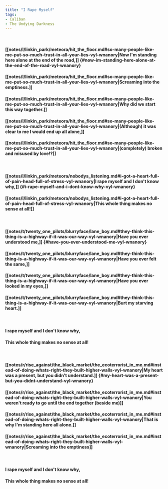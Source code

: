 ```yaml
---
title: "I Rape Myself"
tags:
- Caliban
- The Undying Darkness
---
```

&nbsp;
#### [[notes/l/linkin_park/meteora/hit_the_floor.md#so-many-people-like-me-put-so-much-trust-in-all-your-lies-vyl-wnanory|Now I'm standing here alone at the end of the road,]] {#now-im-standing-here-alone-at-the-end-of-the-road-vyl-wnanory}
#### [[notes/l/linkin_park/meteora/hit_the_floor.md#so-many-people-like-me-put-so-much-trust-in-all-your-lies-vyl-wnanory|Screaming into the emptiness.]]
#### [[notes/l/linkin_park/meteora/hit_the_floor.md#so-many-people-like-me-put-so-much-trust-in-all-your-lies-vyl-wnanory|Why did we start this way together.]]
#### [[notes/l/linkin_park/meteora/hit_the_floor.md#so-many-people-like-me-put-so-much-trust-in-all-your-lies-vyl-wnanory|(Although) it was clear to me I would end up all alone,]]
#### [[notes/l/linkin_park/meteora/hit_the_floor.md#so-many-people-like-me-put-so-much-trust-in-all-your-lies-vyl-wnanory|(completely) broken and misused by love!?]]
&nbsp;
#### [[notes/l/linkin_park/meteora/nobodys_listening.md#i-got-a-heart-full-of-pain-head-full-of-stress-vyl-wnanory|I rape myself and I don't know why,]] {#i-rape-myself-and-i-dont-know-why-vyl-wnanory}
#### [[notes/l/linkin_park/meteora/nobodys_listening.md#i-got-a-heart-full-of-pain-head-full-of-stress-vyl-wnanory|This whole thing makes no sense at all!]]
&nbsp;
#### [[notes/t/twenty_one_pilots/blurryface/lane_boy.md#they-think-this-thing-is-a-highway-if-it-was-our-way-vyl-wnanory|Have you ever understood me,]] {#have-you-ever-understood-me-vyl-wnanory}
#### [[notes/t/twenty_one_pilots/blurryface/lane_boy.md#they-think-this-thing-is-a-highway-if-it-was-our-way-vyl-wnanory|Have you ever felt the same,]]
#### [[notes/t/twenty_one_pilots/blurryface/lane_boy.md#they-think-this-thing-is-a-highway-if-it-was-our-way-vyl-wnanory|Have you ever looked in my eyes,]]
#### [[notes/t/twenty_one_pilots/blurryface/lane_boy.md#they-think-this-thing-is-a-highway-if-it-was-our-way-vyl-wnanory|Burt my starving heart.]]
&nbsp;
#### I rape myself and I don't know why,
#### This whole thing makes no sense at all!
&nbsp;
#### [[notes/r/rise_against/the_black_market/the_ecoterrorist_in_me.md#instead-of-doing-whats-right-they-built-higher-walls-vyl-wnanory|My heart was a present, but you didn't understand.]] {#my-heart-was-a-present-but-you-didnt-understand-vyl-wnanory}
#### [[notes/r/rise_against/the_black_market/the_ecoterrorist_in_me.md#instead-of-doing-whats-right-they-built-higher-walls-vyl-wnanory|You weren't ready to go until the end together (beside me)]]
#### [[notes/r/rise_against/the_black_market/the_ecoterrorist_in_me.md#instead-of-doing-whats-right-they-built-higher-walls-vyl-wnanory|That is why I'm standing here all alone.]]
#### [[notes/r/rise_against/the_black_market/the_ecoterrorist_in_me.md#instead-of-doing-whats-right-they-built-higher-walls-vyl-wnanory|Screaming into the emptiness]]
&nbsp;
#### I rape myself and I don't know why,
#### This whole thing makes no sense at all!
